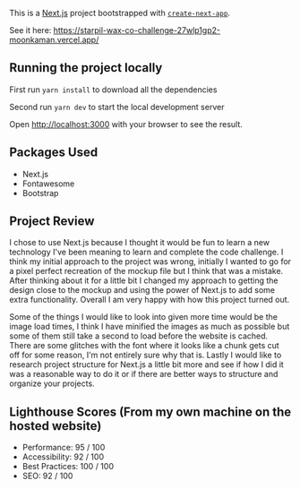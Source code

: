 This is a [Next.js](https://nextjs.org/) project bootstrapped with [`create-next-app`](https://github.com/vercel/next.js/tree/canary/packages/create-next-app).

See it here: https://starpil-wax-co-challenge-27wlp1gp2-moonkaman.vercel.app/

## Running the project locally

  

First run `yarn install` to download all the dependencies

Second run `yarn dev` to start the local development server

  

Open [http://localhost:3000](http://localhost:3000) with your browser to see the result.

## Packages Used

 - Next.js
 - Fontawesome
 - Bootstrap

## Project Review
I chose to use Next.js because I thought it would be fun to learn a new technology I've been meaning to learn and complete the code challenge. I think my initial approach to the project was wrong, initially I wanted to go for a pixel perfect recreation of the mockup file but I think that was a mistake. After thinking about it for a little bit I changed my approach to getting the design close to the mockup and using the power of Next.js to add some extra functionality. Overall I am very happy with how this project turned out.

Some of the things I would like to look into given more time would be the image load times, I think I have minified the images as much as possible but some of them still take a second to load before the website is cached. There are some glitches with the font where it looks like a chunk gets cut off for some reason, I'm not entirely sure why that is. Lastly I would like to research project structure for Next.js a little bit more and see if how I did it was a reasonable way to do it or if there are better ways to structure and organize your projects.

## Lighthouse Scores (From my own machine on the hosted website)
- Performance: 95 / 100
- Accessibility: 92 / 100
- Best Practices: 100 / 100
- SEO: 92 / 100